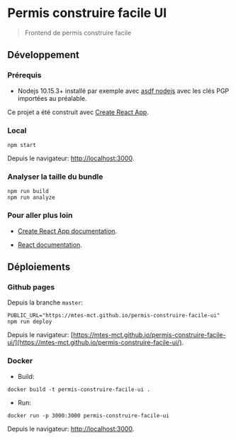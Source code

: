 # Permis construire facile UI
> Frontend de permis construire facile

## Développement

### Prérequis

* Nodejs 10.15.3+ installé par exemple avec [asdf nodejs](https://github.com/asdf-vm/asdf-nodejs) avec les clés PGP importées au préalable.

Ce projet a été construit avec [Create React App](https://github.com/facebook/create-react-app).

### Local

```
npm start
```

Depuis le navigateur: [http://localhost:3000](http://localhost:3000).

### Analyser la taille du bundle

```
npm run build
npm run analyze
```

### Pour aller plus loin

* [Create React App documentation](https://facebook.github.io/create-react-app/docs/getting-started).

* [React documentation](https://reactjs.org/).

## Déploiements

### Github pages

Depuis la branche `master`:

```
PUBLIC_URL="https://mtes-mct.github.io/permis-construire-facile-ui" npm run deploy
```

Depuis le navigateur: [https://mtes-mct.github.io/permis-construire-facile-ui/](https://mtes-mct.github.io/permis-construire-facile-ui/).

### Docker

* Build:

```
docker build -t permis-construire-facile-ui .
```

* Run:

```
docker run -p 3000:3000 permis-construire-facile-ui
```

Depuis le navigateur: [http://localhost:3000](http://localhost:3000).
